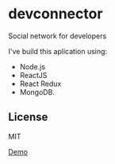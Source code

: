 # devconnector

Social network for developers

I've build this aplication using:

- Node.js
- ReactJS
- React Redux
- MongoDB.

## License

MIT

[Demo](https://protected-wave-48479.herokuapp.com/)
